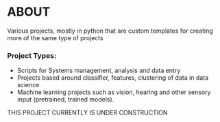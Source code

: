 # ABOUT

Various projects, mostly in python that are custom templates for creating more of the same type of projects

### Project Types:

- Scripts for Systems management, analysis and data entry
- Projects based around classifier, features, clustering of data in data science
- Machine learning projects such as vision, hearing and other sensory input (pretrained, trained models).

THIS PROJECT CURRENTLY IS UNDER CONSTRUCTION
